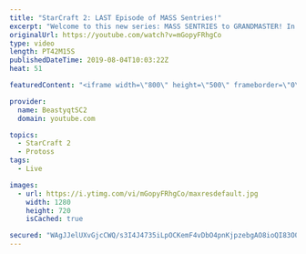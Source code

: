 ```yaml
---
title: "StarCraft 2: LAST Episode of MASS Sentries!"
excerpt: "Welcome to this new series: MASS SENTRIES to GRANDMASTER! In this series, we will see how far I can get by playing ONLY Sentries on the ladder in ALL Protoss matchups!  This is the FINAL episode of the MASS SENTRIES series! we close out with a few more epic games and a summary of the series at the end."
originalUrl: https://youtube.com/watch?v=mGopyFRhgCo
type: video
length: PT42M15S
publishedDateTime: 2019-08-04T10:03:22Z
heat: 51

featuredContent: "<iframe width=\"800\" height=\"500\" frameborder=\"0\" src=\"https://www.youtube.com/embed/mGopyFRhgCo\" allow=\"accelerometer; autoplay; encrypted-media; gyroscope; picture-in-picture\" allowfullscreen></iframe>"

provider:
  name: BeastyqtSC2
  domain: youtube.com

topics:
  - StarCraft 2
  - Protoss
tags:
  - Live

images:
  - url: https://i.ytimg.com/vi/mGopyFRhgCo/maxresdefault.jpg
    width: 1280
    height: 720
    isCached: true

secured: "WAgJJelUXvGjcCWQ/s3I4J4735iLpOCKemF4vDbO4pnKjpzebgAO8ioQI83O0bA/z2D1kluVvmV4E1NxpNog+zVNbaZfm1G13xhL9OlR1lN6nR8xNB0N+MFnKV29j6o2tDiSfOagdUGC1OLl3dTEcQjEe1+LsTFDEm+O96RfryLCR9cGEkx0/2kfs3CzXwD5gsCOz5qaN/8cCZOwUdHWQi+6ZQfg5K5IxgzEaAuV6kfCjq3FXXaKWiwWpFI5EWzntA2dJZqj+y/PpYILarHAIKtGRkEgl7lfIxgSH4cPocMRrxlfhB20pYA2zodMxNP+DvXkx6Y/G9q8MklrD+im4Ba+yk32k1Zswv6O4vK+ijYkMwFP/+jI/a1eF+uNDdL1p7V5NXBovzg45uyGBIQ7nLTcrPVaB8TCrDe9wOkadZs=;JgTuPZCOk1+f9vz/+XuDIg=="
---
```



